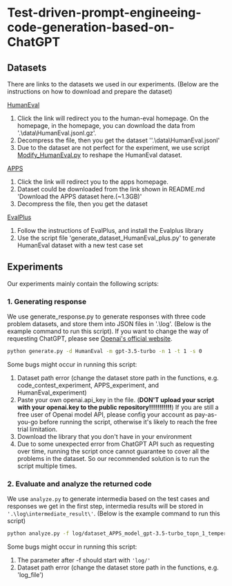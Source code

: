 # Test-driven-prompt-engineeing-code-generation-based-on-ChatGPT


## Datasets
There are links to the datasets we used in our experiments. (Below are the instructions on how to download and prepare the dataset)

[HumanEval](https://github.com/openai/human-eval) 

1. Click the link will redirect you to the human-eval homepage. On the homepage, in the homepage, you can download the data from '.\data\HumanEval.jsonl.gz'.
2. Decompress the file, then you get the dataset ''.\data\HumanEval.jsonl'
3. Due to the dataset are not perfect for the experiment, we use script [Modify_HumanEval.py](https://github.com/CodeHero0/Stability-of-ChatGPT-in-Code-Generation/blob/main/Modify_HumanEval.py) to reshape the HumanEval dataset.

[APPS](https://github.com/hendrycks/apps)
1. Click the link will redirect you to the apps homepage.
2. Dataset could be downloaded from the link shown in README.md 'Download the APPS dataset here.(~1.3GB)'
3. Decompress the file, then you get the dataset


[EvalPlus](https://github.com/evalplus/evalplus)
1. Follow the instructions of EvalPlus, and install the Evalplus library
2. Use the script file 'generate_dataset_HumanEval_plus.py' to generate HumanEval dataset with a new test case set


## Experiments
Our experiments mainly contain the following scripts:

### 1. Generating response

We use generate_response.py to generate responses with three code problem datasets, and store them into JSON files in '.\log\'. (Below is the example command to run this script). If you want to change the way of requesting ChatGPT, please see [Openai's official website](https://platform.openai.com/docs/api-reference/chat).


```sh
python generate.py -d HumanEval -m gpt-3.5-turbo -n 1 -t 1 -s 0 
```

Some bugs might occur in running this script:
1. Dataset path error (change the dataset store path in the functions, e.g. code_contest_experiment, APPS_experiment, and HumanEval_experiment)
2. Paste your own openai.api_key in the file. (**DON'T upload your script with your openai.key to the public repository!!!!!!!!!!!**) If you are still a free user of Openai model API, please config your account as pay-as-you-go before running the script, otherwise it's likely to reach the free trial limitation.
3. Download the library that you don't have in your environment
4. Due to some unexpected error from ChatGPT API such as requesting over time, running the script once cannot guarantee to cover all the problems in the dataset. So our recommended solution is to run the script multiple times.


### 2. Evaluate and analyze the returned code

We use `analyze.py` to generate intermedia based on the test cases and responses we get in the first step, intermedia results will be stored in `'.\log\intermediate_result\'`. (Below is the example command to run this script)

```sh
python analyze.py -f log/dataset_APPS_model_gpt-3.5-turbo_topn_1_temperature_0.0.log_0
```
Some bugs might occur in running this script:
1. The parameter after -f should start with `'log/'`
2. Dataset path error (change the dataset store path in the functions, e.g. 'log_file')
